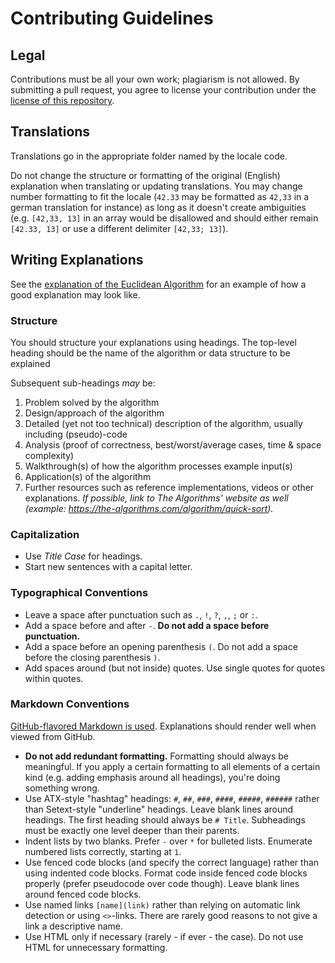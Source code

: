 # Contributing Guidelines

## Legal

Contributions must be all your own work; plagiarism is not allowed.
By submitting a pull request, you agree to license your contribution
under the [license of this repository](https://github.com/TheAlgorithms/Algorithms-Explanation/blob/master/LICENSE.txt).

## Translations

Translations go in the appropriate folder named by the locale code.

Do not change the structure or formatting of the original (English) explanation when translating or updating translations.
You may change number formatting to fit the locale
(`42.33` may be formatted as `42,33` in a german translation for instance)
as long as it doesn't create ambiguities
(e.g. `[42,33, 13]` in an array would be disallowed and should either remain `[42.33, 13]` or use a different delimiter `[42,33; 13]`).

## Writing Explanations

See the [explanation of the Euclidean Algorithm](en/Basic%20Math/Euclidean%20algorithm.md)
for an example of how a good explanation may look like.

### Structure

You should structure your explanations using headings.
The top-level heading should be the name of the algorithm or data structure to be explained

Subsequent sub-headings *may* be:

1. Problem solved by the algorithm
2. Design/approach of the algorithm
3. Detailed (yet not too technical) description of the algorithm, usually including (pseudo)-code
4. Analysis (proof of correctness, best/worst/average cases, time & space complexity)
5. Walkthrough(s) of how the algorithm processes example input(s)
6. Application(s) of the algorithm
7. Further resources such as reference implementations, videos or other explanations. *If possible, link to The Algorithms' website as well (example: <https://the-algorithms.com/algorithm/quick-sort>).*

### Capitalization

- Use *Title Case* for headings.
- Start new sentences with a capital letter.

### Typographical Conventions

- Leave a space after punctuation such as `.`, `!`, `?`, `,`, `;` or `:`.
- Add a space before and after `-`. **Do not add a space before punctuation.**
- Add a space before an opening parenthesis `(`. Do not add a space before the closing parenthesis `)`.
- Add spaces around (but not inside) quotes. Use single quotes for quotes within quotes.

### Markdown Conventions

[GitHub-flavored Markdown is used](https://github.github.com/gfm/). Explanations should render well when viewed from GitHub.

- **Do not add redundant formatting.** Formatting should always be meaningful.
  If you apply a certain formatting to all elements of a certain kind (e.g. adding emphasis around all headings), you're doing something wrong.
- Use ATX-style "hashtag" headings: `#`, `##`, `###`, `####`, `#####`, `######` rather than Setext-style "underline" headings.
  Leave blank lines around headings. The first heading should always be `# Title`. Subheadings must be exactly one level deeper than their parents.
- Indent lists by two blanks. Prefer `-` over `*` for bulleted lists. Enumerate numbered lists correctly, starting at `1`.
- Use fenced code blocks (and specify the correct language) rather than using indented code blocks.
  Format code inside fenced code blocks properly (prefer pseudocode over code though). Leave blank lines around fenced code blocks.
- Use named links `[name](link)` rather than relying on automatic link detection or using `<>`-links.
  There are rarely good reasons to not give a link a descriptive name.
- Use HTML only if necessary (rarely - if ever - the case). Do not use HTML for unnecessary formatting.
